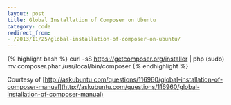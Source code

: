 ```yaml
---
layout: post
title: Global Installation of Composer on Ubuntu
category: code
redirect_from:
- /2013/11/25/global-installation-of-composer-on-ubuntu/
---
```


{% highlight bash %}
curl -sS https://getcomposer.org/installer | php
(sudo) mv composer.phar /usr/local/bin/composer
{% endhighlight %}

Courtesy of [http://askubuntu.com/questions/116960/global-installation-of-composer-manual](http://askubuntu.com/questions/116960/global-installation-of-composer-manual)
